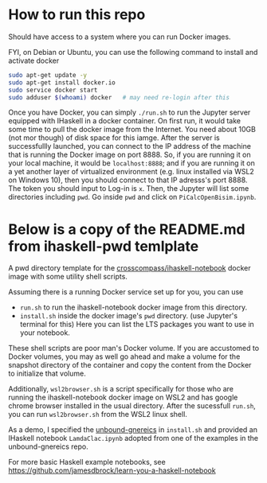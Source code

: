 # How to run this repo

Should have access to a system where you can run Docker images.

FYI, on Debian or Ubuntu, you can use the following command to install and activate docker
```bash
sudo apt-get update -y
sudo apt-get install docker.io
sudo service docker start
sudo adduser $(whoami) docker   # may need re-login after this
```

Once you have Docker, you can simply `./run.sh` to run the Jupyter server equipped with IHaskell in a docker container.
On first run, it would take some time to pull the docker image from the Internet. You need about 10GB (not mor though) of disk space for this iamge. After the server is successfullly launched, you can connect to the IP address of the machine that is running the Docker image on port 8888. So, if you are running it on your local machine, it would be `localhost:8888`; and if you are running it on a yet another layer of virtualized environment (e.g. linux installed via WSL2 on Windows 10), then you should connect to that IP adresss's port 8888. The token you should input to Log-in is `x`. Then, the Jupyter will list some directories including `pwd`. Go inside `pwd` and click on `PiCalcOpenBisim.ipynb`.


# Below is a copy of the README.md from ihaskell-pwd temlplate
A pwd directory template for the [crosscompass/ihaskell-notebook](https://github.com/jamesdbrock/ihaskell-notebook) docker image
with some utility shell scripts.

Assuming there is a running Docker service set up for you, you can use
  * `run.sh` to run the ihaskell-notebook docker image from this directory.
  * `install.sh` inside the docker image's `pwd` directory. (use Jupyter's terminal for this) Here you can list the LTS packages you want to use in your notebook.

These shell scripts are poor man's Docker volume. If you are accustomed to Docker volumes, you may as well go ahead and make a volume for the snapshot directory of the container and copy the content from the Docker to initialize that volume.

Additionally, `wsl2browser.sh` is a script specifically for those who are running the ihaskell-notebook docker image on WSL2 and has google chrome browser installed in the usual directory. After the sucessfull `run.sh`, you can run `wsl2browser.sh` from the WSL2 linux shell.

As a demo, I specified the [unbound-gnereics](http://hackage.haskell.org/package/unbound-generics) in `install.sh` and provided an IHaskell notebook `LamdaClac.ipynb` adopted from one of the examples in the unbound-gnereics repo.

For more basic Haskell example notebooks, see https://github.com/jamesdbrock/learn-you-a-haskell-notebook

